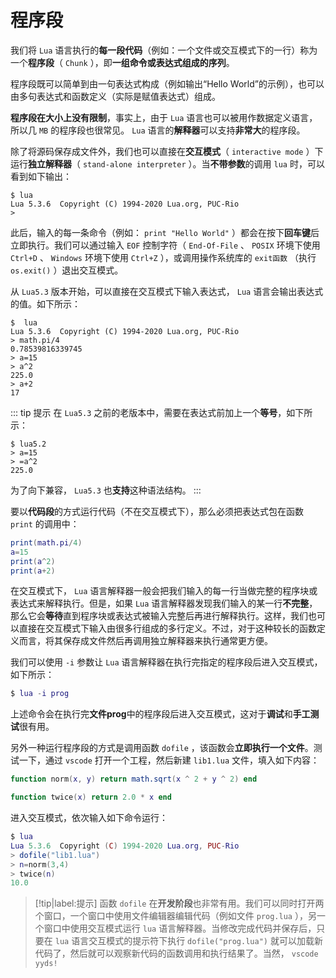 # 程序段

我们将 `Lua` 语言执行的**每一段代码**（例如：一个文件或交互模式下的一行）称为一个**程序段**（ `Chunk` ），即**一组命令或表达式组成的序列**。

程序段既可以简单到由一句表达式构成（例如输出“Hello World”的示例），也可以由多句表达式和函数定义（实际是赋值表达式）组成。

**程序段在大小上没有限制**，事实上，由于 `Lua` 语言也可以被用作数据定义语言，所以几 `MB` 的程序段也很常见。 `Lua` 语言的**解释器**可以支持**非常大**的程序段。

除了将源码保存成文件外，我们也可以直接在**交互模式**（ `interactive mode` ）下运行**独立解释器**（ `stand-alone interpreter` ）。当**不带参数**的调用 `lua` 时，可以看到如下输出：

```shell
$ lua
Lua 5.3.6  Copyright (C) 1994-2020 Lua.org, PUC-Rio
> 
```

此后，输入的每一条命令（例如： `print "Hello World"` ）都会在按下**回车键**后立即执行。我们可以通过输入 `EOF` 控制字符（ `End-Of-File` 、 `POSIX` 环境下使用 `Ctrl+D` 、 `Windows` 环境下使用 `Ctrl+Z` ），或调用操作系统库的 `exit函数` （执行 `os.exit()` ）退出交互模式。

从 `Lua5.3` 版本开始，可以直接在交互模式下输入表达式， `Lua` 语言会输出表达式的值。如下所示：

```shell
$  lua
Lua 5.3.6  Copyright (C) 1994-2020 Lua.org, PUC-Rio
> math.pi/4
0.78539816339745
> a=15
> a^2
225.0
> a+2
17
```

::: tip 提示
在 `Lua5.3` 之前的老版本中，需要在表达式前加上一个**等号**，如下所示：

```shell
$ lua5.2
> a=15
> =a^2
225.0
```

为了向下兼容， `Lua5.3` 也**支持**这种语法结构。
:::

要以**代码段**的方式运行代码（不在交互模式下），那么必须把表达式包在函数 `print` 的调用中：

```lua
print(math.pi/4)
a=15
print(a^2)
print(a+2)
```

在交互模式下， `Lua` 语言解释器一般会把我们输入的每一行当做完整的程序块或表达式来解释执行。但是，如果 `Lua` 语言解释器发现我们输入的某一行**不完整**，那么它会**等待**直到程序块或表达式被输入完整后再进行解释执行。这样，我们也可以直接在交互模式下输入由很多行组成的多行定义。不过，对于这种较长的函数定义而言，将其保存成文件然后再调用独立解释器来执行通常更方便。

我们可以使用 `-i` 参数让 `Lua` 语言解释器在执行完指定的程序段后进入交互模式，如下所示：

```lua
$ lua -i prog
```

上述命令会在执行完**文件prog**中的程序段后进入交互模式，这对于**调试**和**手工测试**很有用。

另外一种运行程序段的方式是调用函数 `dofile` ，该函数会**立即执行一个文件**。测试一下，通过 `vscode` 打开一个工程，然后新建 `lib1.lua` 文件，填入如下内容：

```lua
function norm(x, y) return math.sqrt(x ^ 2 + y ^ 2) end

function twice(x) return 2.0 * x end
```

进入交互模式，依次输入如下命令运行：

```lua
$ lua
Lua 5.3.6  Copyright (C) 1994-2020 Lua.org, PUC-Rio
> dofile("lib1.lua")
> n=norm(3,4)
> twice(n)
10.0
```

> [!tip|label:提示]
> 函数 `dofile` 在**开发阶段**也非常有用。我们可以同时打开两个窗口，一个窗口中使用文件编辑器编辑代码（例如文件 `prog.lua` ），另一个窗口中使用交互模式运行 `lua` 语言解释器。当修改完成代码并保存后，只要在 `lua` 语言交互模式的提示符下执行 `dofile("prog.lua")` 就可以加载新代码了，然后就可以观察新代码的函数调用和执行结果了。当然， `vscode yyds!`

